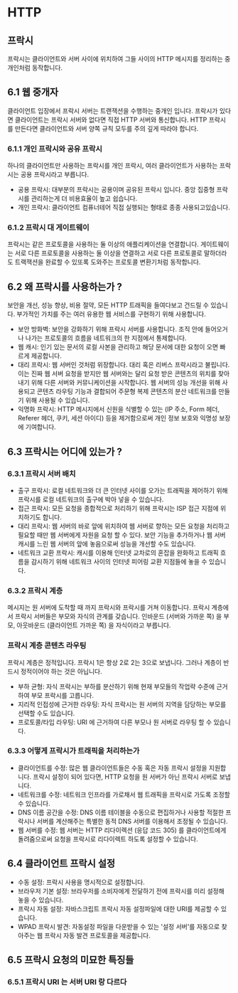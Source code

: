 # HTTP 

## 프락시

프락시는 클라이언트와 서버 사이에 위치하여 그들 사이의 HTTP 메시지를 정리하는 중개인처럼 동작합니다.

## 6.1 웹 중개자 

클라이언트 입장에서 프락시 서버는 트랜잭션을 수행하는 중개인 입니다. 
프락시가 있다면 클라이언트는 프락시 서버와 없다면 직접 HTTP 서버와 통신합니다. 
HTTP 프락시를 만든다면 클라이언트와 서버 양쪽 규칙 모두를 주의 깊게 따라야 합니다.

### 6.1.1 개인 프락시와 공유 프락시

하나의 클라이언트만 사용하는 프락시를 개인 프락시, 여러 클라이언트가 사용하는 프락시는 공용 프락시라고 부릅니다.

- 공용 프락시: 대부분의 프락시는 공용이며 공유된 프락시 입니다. 중앙 집중형 프락시를 관리하는게 더 비용효율이 높고 쉽습니다.
- 개인 프락시: 클라이언트 컴퓨너테어 직접 실행되는 형태로 종종 사용되고있습니다.

### 6.1.2 프락시 대 게이트웨이 

프락시는 같은 프로토콜을 사용하는 둘 이상의 애플리케이션을 연결합니다.
게이트웨이는 서로 다른 프로토콜을 사용하는 둘 이상을 연결하고 서로 다른 프로토콜로 말하더라도 트랙잭션을 완료할 수 있또록 도와주는 프로토콜 변환기처럼 동작합니다.

## 6.2 왜 프락시를 사용하는가 ?

보안을 개선, 성능 향상, 비용 절약, 모든 HTTP 트래픽을 들여다보고 건드릴 수 있습니다. 
부가적인 가치를 주는 여러 유용한 웹 서비스를 구현하기 위해 사용합니다.

- 보안 방화벽: 보안을 강화하기 위해 프락시 서버를 사용합니다. 조직 안에 들어오거나 나가는 프로토콜의 흐름을 네트워크의 한 지점에서 통제합니다. 
- 웹 캐시: 인기 있는 문서의 로컬 사본을 관리하고 해당 문서에 대한 요청이 오면 빠르게 제공합니다.
- 대리 프락시: 웹 서버인 것처럼 위장합니다. 대리 혹은 리버스 프락시라고 불립니다. 이는 진짜 웹 서버 요청을 받지만 웹 서버와는 달리 요청 받은 콘텐츠의 위치를 찾아내기 위해 다른 서버와 커뮤니케이션을 시작합니다. 웹 서버의 성능 개선을 위해 사용되고 콘텐츠 라우팅 기능과 결합되어 주문형 복제 콘텐츠의 분산 네트워크를 만들기 위해 사용될 수 있습니다.
- 익명화 프락시: HTTP 메시지에서 신원을 식별할 수 있는 (IP 주소, Form 헤더, Referer 헤더, 쿠키, 세션 아이디) 등을 제거함으로써 개인 정보 보호와 익명성 보장에 기여합니다.

## 6.3 프락시는 어디에 있는가 ?
### 6.3.1 프락시 서버 배치 

- 출구 프락시: 로컬 네트워크와 더 큰 인터넷 사이를 오가는 트래픽을 제어하기 위해 프락시를 로컬 네트워크의 출구에 박아 넣을 수 있습니다. 
- 접근 프락시: 모든 요청을 종합적으로 처리하기 위해 프락시는 ISP 접근 지점에 위치하기도 합니다.  
- 대리 프락시: 웹 서버의 바로 앞에 위치하여 웹 서버로 향하는 모든 요청을 처리하고 필요할 때만 웹 서버에게 자원을 요청 할 수 있다. 보안 기능을 추가하거나 웹 서버 캐시를 느린 웹 서버의 앞에 놓음으로써 성능을 개선할 수도 있습니다.
- 네트워크 교환 프락시: 캐시를 이용해 인터넷 교차로의 혼잡을 완화하고 트래픽 흐름을 감시하기 위해 네트워크 사이의 인터넷 피어링 교환 지점들에 놓을 수 있습니다.

### 6.3.2 프락시 계층 

메시지는 원 서버에 도착할 때 까지 프락시와 프락시를 거쳐 이동합니다.
프락시 계층에서 프락시 서버들은 부모와 자식의 관계를 갖습니다. 인바운드 (서버와 가까운 쪽) 을 부모, 아웃바운드 (클라이언트 가까운 쪽) 을 자식이라고 부릅니다.

### 프락시 계층 콘텐츠 라우팅

프락시 계층은 정적입니다. 프락시 1은 항상 2로 2는 3으로 보냅니다. 그러나 계층이 반드시 정적이어야 하는 것은 아닙니다.

- 부하 균형: 자식 프락시는 부하를 분산하기 위해 현재 부모들의 작업략 수준에 근거하여 부모 프락시를 고릅니다.
- 지리적 인접성에 근거한 라우팅: 자식 프락시는 원 서버의 지역을 담당하는 부모를 선택할 수도 있습니다.
- 프로토콜/타입 라우팅: URI 에 근거하여 다른 부모나 원 서버로 라우팅 할 수 있습니다.

### 6.3.3 어떻게 프락시가 트래픽을 처리하는가 

- 클라이언트를 수정: 많은 웹 클라이언트들은 수동 혹은 자동 프락시 설정을 지원합니다. 프락시 설정이 되어 있다면, HTTP 요청을 원 서버가 아닌 프락시 서버로 보냅니다.
- 네트워크를 수정: 네트워크 인프라를 가로채서 웹 트래픽을 프락시로 가도록 조정할 수 있습니다.
- DNS 이름 공간을 수정: DNS 이름 테이블을 수동으로 편집하거나 사용할 적절한 프락시나 서버를 계산해주는 특별한 동적 DNS 서버를 이용해서 조정될 수 있습니다.
- 웹 서버를 수정: 웹 서버는 HTTP 리다이렉션 (응답 코드 305) 를 클라이언트에게 돌려줌으로써 요청을 프락시로 리다이렉트 하도록 설정할 수 있습니다.

## 6.4 클라이언트 프락시 설정 

- 수동 설정: 프락시 사용을 명시적으로 설정합니다.
- 브라우저 기본 설정: 브라우저를 소비자에게 전달하기 전에 프락시를 미리 설정해 놓을 수 있습니다.
- 프락시 자동 설정: 자바스크립트 프락시 자동 설정파일에 대한 URI를 제공할 수 있습니다.
- WPAD 프락시 발견: 자동설정 파일을 다운받을 수 있는 '설정 서버'를 자동으로 찾아주는 웹 프락시 자동 발견 프로토콜을 제공합니다.

## 6.5 프락시 요청의 미묘한 특징들 

### 6.5.1 프락시 URI 는 서버 URI 랑 다르다




